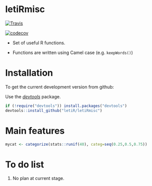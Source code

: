 letiRmisc
=========

[![Travis](https://travis-ci.org/letiR/letiRmisc.svg?branch=master)](https://travis-ci.org/letiR/letiRmisc)

[![codecov](https://codecov.io/gh/letiR/letiRmisc/branch/master/graph/badge.svg)](https://codecov.io/gh/letiR/letiRmisc)

-   Set of useful R functions.

-   Functions are written using Camel case (e.g. `keepWords()`)

Installation
============

To get the current development version from github:

Use the [*devtools*](http://cran.r-project.org/web/packages/devtools/index.html) package.

``` r
if (!require("devtools")) install.packages("devtools")
devtools::install_github("letiR/letiRmisc")
```

Main features
=============

``` r
mycat <- categorize(stats::runif(40), categ=seq(0.25,0.5,0.75))
```

To do list
==========

1.  No plan at current stage.
